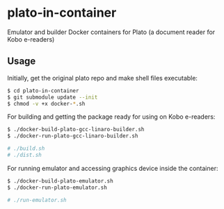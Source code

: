 # plato-in-container
Emulator and builder Docker containers for Plato (a document reader for Kobo e-readers)

## Usage

Initially, get the original plato repo and make shell files executable:
```sh
$ cd plato-in-container
$ git submodule update --init
$ chmod -v +x docker-*.sh
```

For building and getting the package ready for using on Kobo e-readers:
```sh
$ ./docker-build-plato-gcc-linaro-builder.sh
$ ./docker-run-plato-gcc-linaro-builder.sh

# ./build.sh
# ./dist.sh
```

For running emulator and accessing graphics device inside the container:
```sh
$ ./docker-build-plato-emulator.sh
$ ./docker-run-plato-emulator.sh

# ./run-emulator.sh
```
